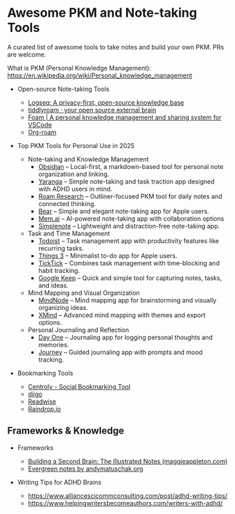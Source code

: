# Awesome PKM and Note-taking Tools

A curated list of awesome tools to take notes and build your own PKM. PRs are welcome.

What is PKM (Personal Knowledge Management): https://en.wikipedia.org/wiki/Personal_knowledge_management

-  Open-source Note-taking Tools
    - [Logseq: A privacy-first, open-source knowledge base](https://logseq.com/)
    - [tiddlyroam · your open source external brain](https://tiddlyroam.org/)
    - [Foam | A personal knowledge management and sharing system for VSCode](https://foambubble.github.io/foam/)
    - [Org-roam](https://www.orgroam.com/)


- Top PKM Tools for Personal Use in 2025
    - Note-taking and Knowledge Management
      - [Obsidian](https://obsidian.md) – Local-first, a markdown-based tool for personal note organization and linking.
      - [Yaranga](https://yaranga.net) – Simple note-taking and task traction app designed with ADHD users in mind.
      - [Roam Research](https://roamresearch.com) – Outliner-focused PKM tool for daily notes and connected thinking.
      - [Bear](https://bear.app) – Simple and elegant note-taking app for Apple users.
      - [Mem.ai](https://get.mem.ai) – AI-powered note-taking app with collaboration options
      - [Simplenote](https://simplenote.com) – Lightweight and distraction-free note-taking app.
    - Task and Time Management
      - [Todoist](https://todoist.com) – Task management app with productivity features like recurring tasks.
      - [Things 3](https://culturedcode.com/things/) – Minimalist to-do app for Apple users.
      - [TickTick](https://ticktick.com/) – Combines task management with time-blocking and habit tracking.
      - [Google Keep](https://keep.google.com/) – Quick and simple tool for capturing notes, tasks, and ideas.
    - Mind Mapping and Visual Organization
      - [MindNode](https://www.mindnode.com) – Mind mapping app for brainstorming and visually organizing ideas.
      - [XMind](https://xmind.app) – Advanced mind mapping with themes and export options.
    - Personal Journaling and Reflection
      - [Day One](https://dayoneapp.com) – Journaling app for logging personal thoughts and memories. 
      - [Journey](https://journey.cloud) – Guided journaling app with prompts and mood tracking.


- Bookmarking Tools
    - [Centroly - Social Bookmarking Tool](https://centroly.com)
    - [diigo](https://diigo.com)
    - [Readwise](https://readwise.io/)
    - [Raindrop.io](https://raindrop.io/)
  
## Frameworks & Knowledge
- Frameworks
    - [Building a Second Brain: The Illustrated Notes (maggieappleton.com)](https://maggieappleton.com/basb)
    - [Evergreen notes by andymatuschak.org](https://notes.andymatuschak.org/Evergreen_notes)


- Writing Tips for ADHD Brains
    - https://www.alliancescicommconsulting.com/post/adhd-writing-tips/
    - https://www.helpingwritersbecomeauthors.com/writers-with-adhd/